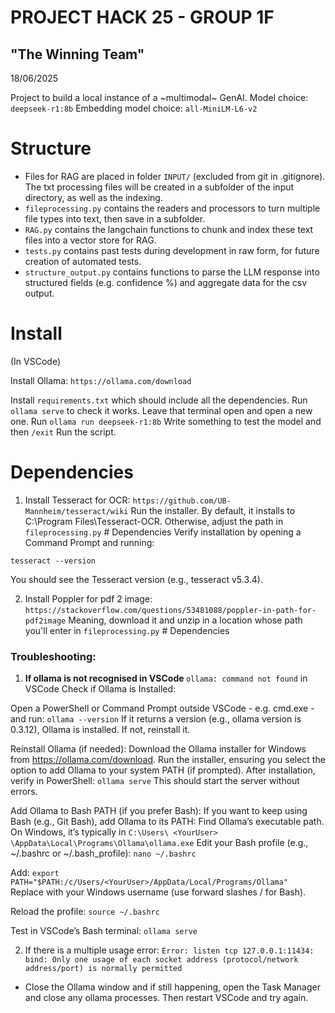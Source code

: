 # PROJECT HACK 25 - GROUP 1F 
## "The Winning Team"
18/06/2025

Project to build a local instance of a ~multimodal~ GenAI.
Model choice: ` deepseek-r1:8b `
Embedding model choice: ` all-MiniLM-L6-v2 `

# Structure
* Files for RAG are placed in folder ` INPUT/ ` (excluded from git in .gitignore). The txt processing files will be created in a subfolder of the input directory, as well as the indexing.
* ` fileprocessing.py ` contains the readers and processors to turn multiple file types into text, then save in a subfolder.
* ` RAG.py ` contains the langchain functions to chunk and index these text files into a vector store for RAG.
* ` tests.py ` contains past tests during development in raw form, for future creation of automated tests.
* ` structure_output.py ` contains functions to parse the LLM response into structured fields (e.g. confidence %) and aggregate data for the csv output.


# Install
(In VSCode)

Install Ollama: `https://ollama.com/download`

Install `requirements.txt` which should include all the dependencies.
Run `ollama serve` to check it works. Leave that terminal open and open a new one.
Run `ollama run deepseek-r1:8b`
Write something to test the model and then `/exit`
Run the script.

# Dependencies

1. Install Tesseract for OCR: ` https://github.com/UB-Mannheim/tesseract/wiki `
Run the installer. By default, it installs to C:\Program Files\Tesseract-OCR. Otherwise, adjust the path in ` fileprocessing.py ` # Dependencies
Verify installation by opening a Command Prompt and running:

` tesseract --version `

You should see the Tesseract version (e.g., tesseract v5.3.4).

2. Install Poppler for pdf 2 image: ` https://stackoverflow.com/questions/53481088/poppler-in-path-for-pdf2image `
Meaning, download it and unzip in a location whose path you'll enter in ` fileprocessing.py ` # Dependencies


### Troubleshooting: 

1. <b> If ollama is not recognised in VSCode </b>
` ollama: command not found ` in VSCode
Check if Ollama is Installed:

Open a PowerShell or Command Prompt outside VSCode - e.g. cmd.exe - and run:
` ollama --version `
If it returns a version (e.g., ollama version is 0.3.12), Ollama is installed. If not, reinstall it.

Reinstall Ollama (if needed): Download the Ollama installer for Windows from https://ollama.com/download. 
Run the installer, ensuring you select the option to add Ollama to your system PATH (if prompted).
After installation, verify in PowerShell:
` ollama serve `
This should start the server without errors.

Add Ollama to Bash PATH (if you prefer Bash):
If you want to keep using Bash (e.g., Git Bash), add Ollama to its PATH:
Find Ollama’s executable path. On Windows, it’s typically in ` C:\Users\ <YourUser> \AppData\Local\Programs\Ollama\ollama.exe `
Edit your Bash profile (e.g., ~/.bashrc or ~/.bash_profile):
` nano ~/.bashrc `

Add:
`export PATH="$PATH:/c/Users/<YourUser>/AppData/Local/Programs/Ollama" `
Replace <YourUser> with your Windows username (use forward slashes / for Bash).

Reload the profile:
`source ~/.bashrc `

Test in VSCode’s Bash terminal:
`ollama serve `

2. If there is a multiple usage error: `Error: listen tcp 127.0.0.1:11434: bind: Only one usage of each socket address (protocol/network address/port) is normally permitted`
* Close the Ollama window and if still happening, open the Task Manager and close any ollama processes. Then restart VSCode and try again.



